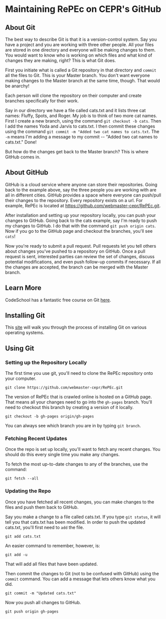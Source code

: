 # Maintaining RePEc on CEPR's GitHub

## About Git

The best way to describe Git is that it is a version-control system. Say you have a project and you are working with three other people. All your files are stored in one directory and everyone will be making changes to them. You would want to know who is working on which files and what kind of changes they are making, right? This is what Git does.

First you initiate what is called a Git repository in that directory and `commit` all the files to Git. This is your Master branch. You don't want everyone making changes to the Master branch at the same time, though. That would be anarchy!

Each person will clone the repository on their computer and create branches specifically for their work.

Say in our directory we have a file called cats.txt and it lists three cat names: Fluffy, Spots, and Roger. My job is to think of two more cat names. First I create a new branch, using the command `git checkout -b cats`. Then I add the names Yoda and Jarvis to cats.txt. I then commit these changes using the command `git commit -m "Added two cat names to cats.txt`. The `-m` means I'm adding a message to my commit -- "Added two cat names to cats.txt." Done!

But how do the changes get back to the Master branch? This is where GitHub comes in.

## About GitHub

GitHub is a cloud service where anyone can store their repositories. Going back to the example above, say the three people you are working with are all in different cities. GitHub provides a space where everyone can push/pull their changes to the repository. Every repository exists on a url. For example, RePEc
is located at https://github.com/webmaster-cepr/RePEc.git.

After installation and setting up your repository locally, you can push your changes to GitHub. Going back to the cats example, say I'm ready to push my changes to GitHub. I do that with the command `git push origin cats`. Now if you go to the GitHub page and checkout the branches, you'll see `cats`!

Now you're ready to submit a pull request. Pull requests let you tell others about changes you've pushed to a repository on GitHub. Once a pull request is sent, interested parties can review the set of changes, discuss potential modifications, and even push follow-up commits if necessary. If all the changes are accepted, the branch can be merged with the Master branch.

## Learn More

CodeSchool has a fantastic free course on Git [here](https://www.codeschool.com/courses/try-git).

## Installing Git

This [site](https://confluence.atlassian.com/bitbucket/set-up-git-744723531.html) will walk you through the process of installing Git on various operating systems.

## Using Git

### Setting up the Repository Locally

The first time you use git, you'll need to clone the RePEc repository onto your computer.

```git clone https://github.com/webmaster-cepr/RePEc.git```

The version of RePEc that is crawled online is hosted on a GitHub page. That means all your changes need to go into the `gh-pages` branch. You'll need to checkout this branch by creating a version of it locally.

```git checkout -b gh-pages origin/gh-pages```

You can always see which branch you are in by typing `git branch`.

### Fetching Recent Updates

Once the repo is set up locally, you'll want to fetch any recent changes. You should do this every single time you make any changes.

To fetch the most up-to-date changes to any of the branches, use the command:

```git fetch --all```

### Updating the Repo

Once you have fetched all recent changes, you can make changes to the files and push them back to GitHub.

Say you make a change to a file called cats.txt. If you type `git status`, it will tell you that cats.txt has been modified. In order to push the updated cats.txt, you'll first need to `add` the file.

```git add cats.txt```

An easier command to remember, however, is:

```git add -u```

That will add all files that have been updated.

Then commit the changes to Git (not to be confused with GitHub) using the `commit` command. You can add a message that lets others know what you did.

```git commit -m "Updated cats.txt"```

Now you push all changes to GitHub.

```git push origin gh-pages```